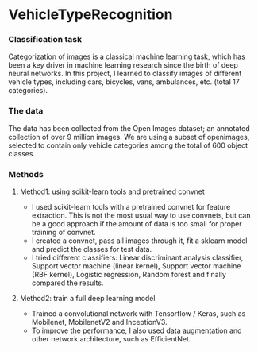 # VehicleTypeRecognition

### Classification task
Categorization of images is a classical machine learning task, which has been a key driver in machine learning research since the birth of deep neural networks. In this project, I learned to classify images of different vehicle types, including cars, bicycles, vans, ambulances, etc. (total 17 categories).

### The data
The data has been collected from the Open Images dataset; an annotated collection of over 9 million images. We are using a subset of openimages, selected to contain only vehicle categories among the total of 600 object classes.

### Methods
1. Method1: using scikit-learn tools and pretrained convnet
    - I used scikit-learn tools with a pretrained convnet for
feature extraction. This is not the most usual way to use convnets, but can be a good approach if the amount of data is too small for proper training of convnet. 
    - I created a convnet, pass all images through it, fit a sklearn model and predict the classes for test data.
    - I tried different classifiers: Linear discriminant analysis classifier, Support vector machine (linear kernel), Support vector machine (RBF kernel), Logistic regression, Random forest and finally compared the results.

2. Method2: train a full deep learning model 
    -  Trained a convolutional network with Tensorflow / Keras, such as Mobilenet, MobilenetV2 and InceptionV3.
    - To improve the performance, I also used data augmentation and other network architecture, such as EfficientNet.
